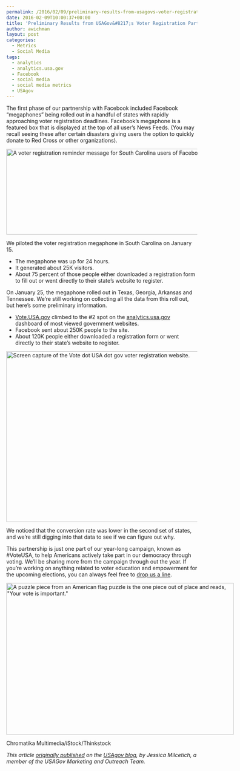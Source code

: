 ```yaml
---
permalink: /2016/02/09/preliminary-results-from-usagovs-voter-registration-partnership-with-facebook/
date: 2016-02-09T10:00:37+00:00
title: 'Preliminary Results from USAGov&#8217;s Voter Registration Partnership with Facebook'
author: awichman
layout: post
categories:
  - Metrics
  - Social Media
tags:
  - analytics
  - analytics.usa.gov
  - Facebook
  - social media
  - social media metrics
  - USAgov
---
```


The first phase of our partnership with Facebook included Facebook &#8220;megaphones&#8221; being rolled out in a handful of states with rapidly approaching voter registration deadlines. Facebook&#8217;s megaphone is a featured box that is displayed at the top of all user&#8217;s News Feeds. (You may recall seeing these after certain disasters giving users the option to quickly donate to Red Cross or other organizations).

<img class="aligncenter size-full wp-image-343134" src="https://s3.amazonaws.com/sitesusa/wp-content/uploads/sites/212/2016/01/600-x-226-FB-voter-reg-for-SC.jpg" alt="A voter registration reminder message for South Carolina users of Facebook." width="600" height="226" />

We piloted the voter registration megaphone in South Carolina on January 15.

  * The megaphone was up for 24 hours.
  * It generated about 25K visitors.
  * About 75 percent of those people either downloaded a registration form to fill out or went directly to their state&#8217;s website to register.

On January 25, the megaphone rolled out in Texas, Georgia, Arkansas and Tennessee. We&#8217;re still working on collecting all the data from this roll out, but here&#8217;s some preliminary information.

  * [Vote.USA.gov](https://vote.usa.gov/) climbed to the #2 spot on the [analytics.usa.gov](https://analytics.usa.gov/) dashboard of most viewed government websites.
  * Facebook sent about 250K people to the site.
  * About 120K people either downloaded a registration form or went directly to their state&#8217;s website to register.

<img class="aligncenter size-full wp-image-343133" src="https://s3.amazonaws.com/sitesusa/wp-content/uploads/sites/212/2016/01/600-x-450-Screen-capture-of-Vote-USA-gov-voter-registration-website.jpg" alt="Screen capture of the Vote dot USA dot gov voter registration website." width="600" height="450" />

We noticed that the conversion rate was lower in the second set of states, and we&#8217;re still digging into that data to see if we can figure out why.

This partnership is just one part of our year-long campaign, known as #VoteUSA, to help Americans actively take part in our democracy through voting. We&#8217;ll be sharing more from the campaign through out the year. If you&#8217;re working on anything related to voter education and empowerment for the upcoming elections, you can always feel free to [drop us a line](mailto:usapartnerships@gsa.gov).

<div id="attachment_343136" style="width: 610px" class="wp-caption aligncenter">
  <img class="size-full wp-image-343136" src="https://s3.amazonaws.com/sitesusa/wp-content/uploads/sites/212/2016/01/600-x-400-Your-vote-is-important-Chromatika-Multimedia-iStock-Thinkstock-155612592.jpg" alt="A puzzle piece from an American flag puzzle is the one piece out of place and reads, &quot;Your vote is important.&quot;" width="600" height="400" />
  
  <p class="wp-caption-text">
    Chromatika Multimedia/iStock/Thinkstock
  </p>
</div>

<div class="hdivider">
</div>

_This article [originally published](https://blog.usa.gov/preliminary-results-from-voter-registration-partnership-with-facebook) on the [USAgov blog](https://blog.usa.gov/), by Jessica Milcetich, a member of the USAGov Marketing and Outreach Team._
